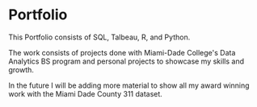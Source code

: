 # Portfolio
This Portfolio consists of SQL, Talbeau, R, and Python.

The work consists of projects done with Miami-Dade College's Data Analytics BS program and personal projects to showcase my skills and growth.

In the future I will be adding more material to show all my award winning work with the Miami Dade County 311 dataset.
